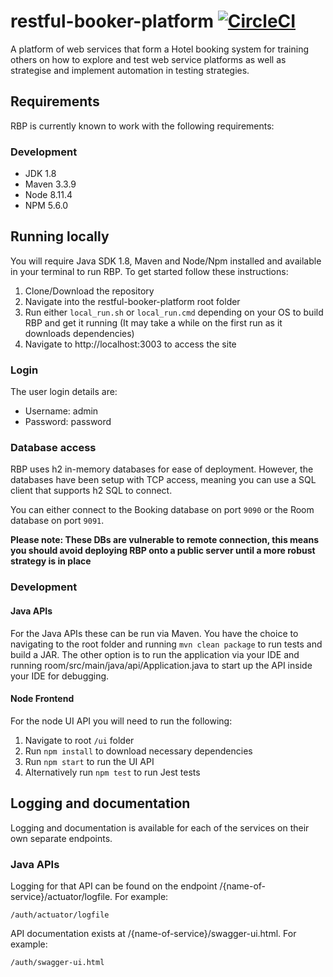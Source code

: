 # restful-booker-platform [![CircleCI](https://circleci.com/gh/mwinteringham/restful-booker-platform.svg?style=svg)](https://circleci.com/gh/mwinteringham/restful-booker-platform)
A platform of web services that form a Hotel booking system for training others on how to explore and test web service platforms as well as strategise and implement automation in testing strategies.

## Requirements
RBP is currently known to work with the following requirements:

### Development
- JDK 1.8
- Maven 3.3.9
- Node 8.11.4
- NPM 5.6.0

## Running locally

You will require Java SDK 1.8, Maven and Node/Npm installed and available in your terminal to run RBP. To get started follow these instructions:

1. Clone/Download the repository
2. Navigate into the restful-booker-platform root folder
3. Run either ```local_run.sh``` or ```local_run.cmd``` depending on your OS to build RBP and get it running (It may take a while on the first run as it downloads dependencies)
4. Navigate to http://localhost:3003 to access the site

### Login
The user login details are:
* Username: admin
* Password: password

### Database access

RBP uses h2 in-memory databases for ease of deployment. However, the databases have been setup with TCP access, meaning you can use a SQL client that supports h2 SQL to connect.

You can either connect to the Booking database on port ```9090``` or the Room database on port ```9091```.

**Please note: These DBs are vulnerable to remote connection, this means you should avoid deploying RBP onto a public server until a more robust strategy is in place**

### Development

#### Java APIs

For the Java APIs these can be run via Maven. You have the choice to navigating to the root folder and running ```mvn clean package``` to run tests and build a JAR. The other option is to run the application via your IDE and running room/src/main/java/api/Application.java to start up the API inside your IDE for debugging.

#### Node Frontend
For the node UI API you will need to run the following:

1. Navigate to root ```/ui``` folder
2. Run ```npm install``` to download necessary dependencies
3. Run ```npm start``` to run the UI API
4. Alternatively run ```npm test``` to run Jest tests

## Logging and documentation

Logging and documentation is available for each of the services on their own separate endpoints.

### Java APIs

Logging for that API can be found on the endpoint /{name-of-service}/actuator/logfile. For example:

```/auth/actuator/logfile```

API documentation exists at /{name-of-service}/swagger-ui.html. For example:

```/auth/swagger-ui.html```
